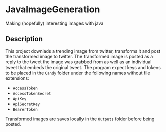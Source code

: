 # JavaImageGeneration
Making (hopefully) interesting images with java

## Description
This project downlads a trending image from twitter, transforms it and post the transformed image to twitter.
The transformed image is posted as a reply to the tweet the image was grabbed from as well as an individual tweet that embeds the original tweet.
The program expect keys and tokens to be placed in the `Candy` folder under the following names without file extensions:
* `AccessToken`
* `AccessTokenSecret`
* `ApiKey`
* `ApiSecretKey`
* `BearerToken`

Transformed images are saves locally in the `Outputs` folder before being posted.
